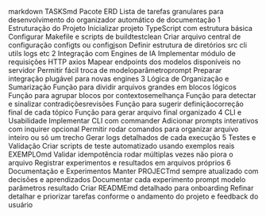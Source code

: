 markdown
 TASKSmd  Pacote ERD
Lista de tarefas granulares para desenvolvimento do organizador automático de documentação
 1 Estruturação do Projeto
   Inicializar projeto TypeScript com estrutura básica
   Configurar Makefile e scripts de buildtestclean
   Criar arquivo central de configuração configts ou configjson
   Definir estrutura de diretórios src cli utils logs etc
 2 Integração com Engines de IA
   Implementar módulo de requisições HTTP axios
   Mapear endpoints dos modelos disponíveis no servidor
   Permitir fácil troca de modeloparâmetroprompt
   Preparar integração plugável para novas engines
 3 Lógica de Organização e Sumarização
   Função para dividir arquivos grandes em blocos lógicos
   Função para agrupar blocos por contextosemelhança
   Função para detectar e sinalizar contradiçõesrevisões
   Função para sugerir definiçãocorreção final de cada tópico
   Função para gerar arquivo final organizado
 4 CLI e Usabilidade
   Implementar CLI com commander
   Adicionar prompts interativos com inquirer opcional
   Permitir rodar comandos para organizar arquivo inteiro ou só um trecho
   Gerar logs detalhados de cada execução
 5 Testes e Validação
   Criar scripts de teste automatizado usando exemplos reais EXEMPLOmd
   Validar idempotência rodar múltiplas vezes não piora o arquivo
   Registrar experimentos e resultados em arquivos próprios
 6 Documentação e Experimentos
   Manter PROJECTmd sempre atualizado com decisões e aprendizados
   Documentar cada experimento prompt modelo parâmetros resultado
   Criar READMEmd detalhado para onboarding
 Refinar detalhar e priorizar tarefas conforme o andamento do projeto e feedback do usuário